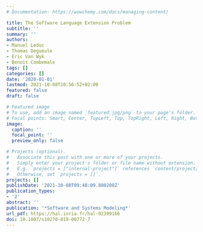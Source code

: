 ```yaml
---
# Documentation: https://wowchemy.com/docs/managing-content/

title: The Software Language Extension Problem
subtitle: ''
summary: ''
authors:
- Manuel Leduc
- Thomas Degueule
- Eric Van Wyk
- Benoit Combemale
tags: []
categories: []
date: '2020-01-01'
lastmod: 2021-10-08T10:56:52+02:00
featured: false
draft: false

# Featured image
# To use, add an image named `featured.jpg/png` to your page's folder.
# Focal points: Smart, Center, TopLeft, Top, TopRight, Left, Right, BottomLeft, Bottom, BottomRight.
image:
  caption: ''
  focal_point: ''
  preview_only: false

# Projects (optional).
#   Associate this post with one or more of your projects.
#   Simply enter your project's folder or file name without extension.
#   E.g. `projects = ["internal-project"]` references `content/project/deep-learning/index.md`.
#   Otherwise, set `projects = []`.
projects: []
publishDate: '2021-10-08T09:48:09.800208Z'
publication_types:
- '2'
abstract: ''
publication: '*Software and Systems Modeling*'
url_pdf: https://hal.inria.fr/hal-02399166
doi: 10.1007/s10270-019-00772-7
---
```

